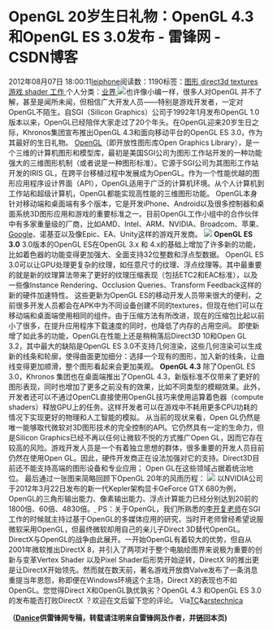 
# OpenGL 20岁生日礼物：OpenGL 4.3 和OpenGL ES 3.0发布 - 雷锋网 - CSDN博客


2012年08月07日 18:00:11[leiphone](https://me.csdn.net/leiphone)阅读数：1190标签：[图形																](https://so.csdn.net/so/search/s.do?q=图形&t=blog)[direct3d																](https://so.csdn.net/so/search/s.do?q=direct3d&t=blog)[textures																](https://so.csdn.net/so/search/s.do?q=textures&t=blog)[游戏																](https://so.csdn.net/so/search/s.do?q=游戏&t=blog)[shader																](https://so.csdn.net/so/search/s.do?q=shader&t=blog)[工作																](https://so.csdn.net/so/search/s.do?q=工作&t=blog)[
							](https://so.csdn.net/so/search/s.do?q=shader&t=blog)[
																					](https://so.csdn.net/so/search/s.do?q=游戏&t=blog)个人分类：[业界																](https://blog.csdn.net/leiphone/article/category/873390)
[
																								](https://so.csdn.net/so/search/s.do?q=游戏&t=blog)
[
				](https://so.csdn.net/so/search/s.do?q=textures&t=blog)
[
			](https://so.csdn.net/so/search/s.do?q=textures&t=blog)
[
		](https://so.csdn.net/so/search/s.do?q=direct3d&t=blog)
[
	](https://so.csdn.net/so/search/s.do?q=图形&t=blog)
![](http://www.leiphone.com/wp-content/uploads/2012/08/images2.jpg)也许像小编一样，很多人对OpenGL
 并不了解，甚至是闻所未闻，但相信广大开发人员——特别是游戏开发者，一定对OpenGL不陌生。自SGI（Silicon Graphics）公司于1992年1月发布OpenGL 1.0版本以来，OpenGL已经陪伴大家走过了20个年头。在OpenGL迎来20岁生日之际，Khronos集团宣布推出OpenGL 4.3和面向移动平台的OpenGL ES 3.0，作为其最好的生日礼物。
[OpenGL](http://www.leiphone.com/?s=OpenGL+)（即开放性图形库Open
 Graphics Library），是一个三维的计算机图形和模型库，最初是美国SGI公司为图形工作站开发的一种功能强大的三维图形机制（或者说是一种图形标准）。它源于SGI公司为其图形工作站开发的IRIS GL，在跨平台移植过程中发展成为OpenGL。作为一个性能优越的图形应用程序设计界面（API），OpenGL适用于广泛的计算机环境。从个人计算机到工作站和超级计算机，OpenGL都能实现高性能的三维图形功能。
OpenGL本身针对移动端和桌面端有多个版本，它是开发iPhone、Android以及很多控制器和桌面系统3D图形应用和游戏的重要标准之一。目前OpenGL工作小组中的合作伙伴中有多家重量级的厂商，比如AMD、Intel、ARM、NVIDIA、Broadcom、苹果、[Google](http://www.leiphone.com/tag/google)、诺基亚以及像Epic、EA、Unity这样的游戏开发商。
![](http://www.leiphone.com/wp-content/uploads/2012/08/khronos-siggraph-press-briefing-aug12-nt3-pdf-page-8-of-66.jpg)
**OpenGL ES 3.0**
3.0版本的OpenGL ES在OpenGL 3.x 和 4.x的基础上增加了许多新的功能，比如着色器的功能变得更加强大、全面支持32位整数和浮点型数据。
OpenGL ES 3.0可以让GPU处理更复杂的纹理，如任意尺寸的纹理、浮点纹理等。其中最重要的就是新的纹理算法带来了更好的纹理压缩表现（包括ETC2和EAC标准），以及一些像Instance Rendering、Occlusion Queries、Transform Feedback这样的新的硬件加速特性。
这些更新为OpenGL ES的移动开发人员带来很大的便利，之前很多开发人员都会在APK中为不同设备创建不同的textures，但现在他们可以在移动端和桌面端使用相同的组件。由于压缩方法有所改进，现在的压缩包比起以前小了很多，在提升应用程序下载速度的同时，也降低了内存的占用空间。
即使新增了如此多的功能，OpenGL在性能上还是稍稍落后Direct3D 10和Open GL 3.2，其中最大的缺陷是OpenGL ES 3.0不支持几何渲染，这些几何渲染可以生成新的线条和轮廓，使得曲面更加细分：选择一个现有的图形，加入新的线条，让曲线变得更加顺滑，整个图形看起来会更加美观。
**OpenGL 4.3**
除了OpenGL ES 3.0，Khronos 集团也在桌面端推出了OpenGL 4.3，新版标准不仅带来了更好的图形表现，同时也增加了更多之前没有的效果，比如不同类型的模糊效果。此外，开发者还可以不通过OpenCL直接使用OpenGL技巧来使用运算着色器（compute shaders）释放GPU上的任务。这样开发者可以在游戏中不耗用更多CPU功耗的情况下实现更好的物理和人工智能的模拟。
从当前的现状来看，Open GL仍然是唯一能够取代微软对3D图形技术的完全控制的API。它仍然具有一定的生命力，但是Silicon Graphics已经不再以任何让微软不悦的方式推广Open GL，因而它存在较高的风险。游戏开发人员是一个有着独立思想的群体，很多重要的开发人员目前仍然在使用Open GL。因此，硬件开发商正在设法加强对它的支持。Direct3D目前还不能支持高端的图形设备和专业应用； Open GL在这些领域占据着统治地位。
最后通过一张图来简略回顾下OpenGL 20年的风雨历程：
![](http://www.leiphone.com/wp-content/uploads/2012/08/khronos-siggraph-press-briefing-aug12-nt3-pdf-page-37-of-66.jpg)
以NVIDIA公司于2012年3月22日发布的新一代Kepler架构显卡GeForce GTX 680为例，OpenGL的三角形输出能力、像素输出能力、浮点计算能力已经分别达到20前的1800倍、60倍、4830倍。[ ](http://news.mydrivers.com/picture/236928/236928_1.html)
PS：关于OpenGL，我们所熟悉的[李开复老师](http://www.leiphone.com/0803-danice-olympic-tweet-scandal.html)在SGI工作的时候就主持过基于OpenGL的多媒体应用的研究，当时开老师曾经希望说服微软采用OpenGL，但最终微软却用自己的亲儿子Direct
 3D替代OpenGL。DirectX与OpenGL的战争由此展开。一开始OpenGL有着较大的优势，但自从2001年微软推出DirectX 8，并引入了两项对于整个电脑绘图界来说极为重要的创新与变革Vertex Shader 以及Pixel Shader后形势开始逆转，DirectX 9的推出更是让DirectX开始领先。然而就在数天前，著名游戏开放商Valve发布了一条消息重提当年恩怨，称即便在Windows环境这个主场，Direct X的表现也不如OpenGL。您觉得Direct X和OpenGL孰优孰劣？OpenGL
 4.3 和OpenGL ES 3.0的发布能否打败DirectX ？欢迎在文后留下您的评论。
Via[TC](http://techcrunch.com/2012/08/06/new-opengl-standards-2012/?utm_source=feedburner&utm_medium=feed&utm_campaign=Feed%3A+Techcrunch+%28TechCrunch%29)&[arstechnica](http://arstechnica.com/information-technology/2012/08/opengl-celebrates-its-20th-birthday-with-two-new-versions/)

**（****[Danice](http://www.leiphone.com/author/danice)****供****雷锋网****专稿，转载请注明来自雷锋网及作者，并链回本页)**

